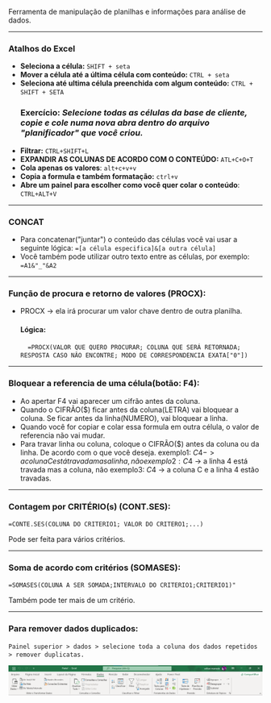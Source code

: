 Ferramenta de manipulação de planilhas e informações para análise de dados.

---- 

### Atalhos do Excel
- **Seleciona a célula:** ``SHIFT + seta``
- **Mover a célula até a última célula com conteúdo:** ``CTRL + seta``
- **Seleciona até ultima célula preenchida com algum conteúdo:** ``CTRL + SHIFT + SETA``
	### Exercício:  _Selecione todas as células da base de cliente, copie e cole numa nova abra dentro do arquivo "planificador" que você criou._
- **Filtrar:** ``CTRL+SHIFT+L``
- **EXPANDIR AS COLUNAS DE ACORDO COM O CONTEÚDO:** ``ATL+C+O+T`` 
- **Cola apenas os valores**: ``alt+c+v+v`` 
- **Copia a formula e também formatação:** ``ctrl+v``
 - **Abre um painel para escolher como você quer colar o conteúdo**: ``CTRL+ALT+V``

----

### CONCAT
- Para concatenar("juntar") o conteúdo das células você vai usar a seguinte lógica:
	``=[a célula especifica]&[a outra célula]``
- Você também pode utilizar outro texto entre as células, por exemplo: 
	``=A1&"_"&A2``

----

### Função de procura e retorno de valores (PROCX):
- PROCX -> ela irá procurar um valor chave dentro de outra planilha.
	#### Lógica:
		=PROCX(VALOR QUE QUERO PROCURAR; COLUNA QUE SERÁ RETORNADA; RESPOSTA CASO NÂO ENCONTRE; MODO DE CORRESPONDENCIA EXATA["0"])

----

### Bloquear a referencia de uma célula(botão: F4): 
- Ao apertar F4 vai aparecer um cifrão antes da coluna.
- Quando o CIFRÃO($) ficar antes da coluna(LETRA) vai bloquear a coluna. Se ficar antes da linha(NUMERO), vai bloquear a linha. 
- Quando você for copiar e colar essa formula em outra célula, o valor de referencia não vai mudar. 
- Para travar linha ou coluna, coloque o CIFRÃO($) antes da coluna ou da linha. De acordo com o que você deseja. 
	exemplo1: $C4 -> a coluna C está travada mas a linha, não
	exemplo2: C$4 -> a linha 4 está travada mas a coluna, não
	exemplo3: $C$4 -> a coluna C e a linha 4 estão travadas.

----

### Contagem por CRITÉRIO(s) (CONT.SES):
	=CONTE.SES(COLUNA DO CRITERIO1; VALOR DO CRITERO1;...)
Pode ser feita para vários critérios.

----

### Soma de acordo com critérios (SOMASES): 
	=SOMASES(COLUNA A SER SOMADA;INTERVALO DO CRITERIO1;CRITERIO1)"
Também pode ter mais de um critério.

----

### Para remover dados duplicados:
	Painel superior > dados > selecione toda a coluna dos dados repetidos > remover duplicatas.
![Painel excel](../Imagens/imagem_removendo_dados_duplicados.png)
